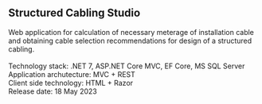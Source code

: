 ## Structured Cabling Studio
Web application for calculation of necessary meterage of installation cable and obtaining cable selection recommendations for design of a structured cabling.<br/><br/>
Technology stack: .NET 7, ASP.NET Core MVC, EF Core, MS SQL Server<br/>
Application archutecture: MVC + REST<br/>
Client side technology: HTML + Razor<br/>
Release date: 18 May 2023
